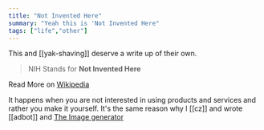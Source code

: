 ```yaml
---
title: "Not Invented Here"
summary: "Yeah this is 'Not Invented Here"
tags: ["life","other"]
---
```


This and [[yak-shaving]] deserve a write up of their own.

> NIH Stands for **Not Invented Here**

Read More on [Wikipedia](https://en.wikipedia.org/wiki/Not_invented_here)

It happens when you are not interested in using products and services and rather you make it yourself. It's the same reason why I [[cz]] and wrote [[adbot]] and [The Image generator](https://blog.athulcyriac.xyz/image-gen/)

